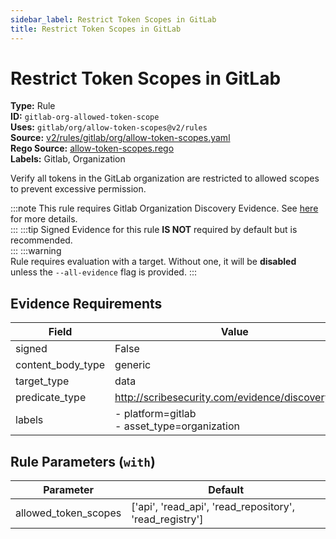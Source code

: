 ```yaml
---
sidebar_label: Restrict Token Scopes in GitLab
title: Restrict Token Scopes in GitLab
---  
```

# Restrict Token Scopes in GitLab  
**Type:** Rule  
**ID:** `gitlab-org-allowed-token-scope`  
**Uses:** `gitlab/org/allow-token-scopes@v2/rules`  
**Source:** [v2/rules/gitlab/org/allow-token-scopes.yaml](https://github.com/scribe-public/sample-policies/blob/main/v2/rules/gitlab/org/allow-token-scopes.yaml)  
**Rego Source:** [allow-token-scopes.rego](https://github.com/scribe-public/sample-policies/blob/main/v2/rules/gitlab/org/allow-token-scopes.rego)  
**Labels:** Gitlab, Organization  

Verify all tokens in the GitLab organization are restricted to allowed scopes to prevent excessive permission.

:::note 
This rule requires Gitlab Organization Discovery Evidence. See [here](https://scribe-security.netlify.app/platforms/discover#gitlab-discovery) for more details.  
::: 
:::tip 
Signed Evidence for this rule **IS NOT** required by default but is recommended.  
::: 
:::warning  
Rule requires evaluation with a target. Without one, it will be **disabled** unless the `--all-evidence` flag is provided.
::: 

## Evidence Requirements  
| Field | Value |
|-------|-------|
| signed | False |
| content_body_type | generic |
| target_type | data |
| predicate_type | http://scribesecurity.com/evidence/discovery/v0.1 |
| labels | - platform=gitlab<br/>- asset_type=organization |

## Rule Parameters (`with`)  
| Parameter | Default |
|-----------|---------|
| allowed_token_scopes | ['api', 'read_api', 'read_repository', 'read_registry'] |

